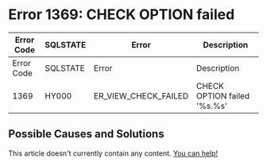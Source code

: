 
# Error 1369: CHECK OPTION failed


| Error Code | SQLSTATE | Error | Description |
| --- | --- | --- | --- |
| Error Code | SQLSTATE | Error | Description |
| 1369 | HY000 | ER_VIEW_CHECK_FAILED | CHECK OPTION failed '%s.%s' |




## Possible Causes and Solutions


This article doesn't currently contain any content. [You can help!](/kb/en/writing-and-editing-knowledge-base-articles/)

